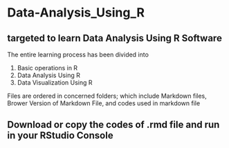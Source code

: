 # Data-Analysis_Using_R

## targeted to learn Data Analysis Using R Software

The entire learning process has been divided into 
1.	Basic operations in R
2.	Data Analysis Using R
3.	Data Visualization Using R

Files are ordered in concerned folders; which include Markdown files, Brower Version of Markdown File, and codes used in markdown file


## Download or copy the codes of .rmd file and run in your RStudio Console 
